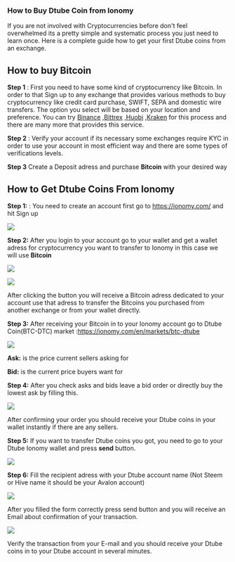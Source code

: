 ### How to Buy Dtube Coin from Ionomy
If you are not involved with Cryptocurrencies before don't feel overwhelmed its a pretty simple and systematic process you just need to learn once. Here is a complete guide how to get your first Dtube coins from an exchange.

## How to buy Bitcoin

**Step 1** : First you need to have some kind of cryptocurrency like Bitcoin. In order to that Sign up to any exchange that provides various methods to buy cryptocurrency like credit card purchase, SWIFT, SEPA and domestic wire transfers. The option you select will be based on your location and preference. You can try [Binance](https://www.binance.com/en) ,[Bittrex](https://global.bittrex.com/) ,[Huobi](https://www.huobi.com/) ,[Kraken](https://kraken.com/)  for this process and there are many more that provides this service.

**Step 2** : Verify your account if its necessary some exchanges require KYC in order to use your account in most efficient way and there are some types of verifications levels.

**Step 3** Create a Deposit adress and purchase **Bitcoin** with your desired way




## How to Get Dtube Coins From Ionomy


**Step 1:** : You need to create an account first go to https://ionomy.com/ and hit Sign up


<p align="left">
  <img src="docs/imgs/ionomy/cc2SNn3.png" />
</p>


**Step 2:** After you login to your account go to your wallet and get a wallet adress for cryptocurrency you want to transfer to Ionomy in this case we will use **Bitcoin**

<p align="left">
  <img src="docs/imgs/ionomy/83ye41S.png" />
</p>

<p align="left">
  <img src="docs/imgs/ionomy/fMKrYL4.png" />
</p>

After clicking the button you will receive a Bitcoin adress dedicated to your account use that adress to transfer the Bitcoins you purchased from another exchange or from your wallet directly.


**Step 3:** After receiving your Bitcoin in to your Ionomy account go to Dtube Coin(BTC-DTC) market :https://ionomy.com/en/markets/btc-dtube

<p>
  <img src="docs/imgs/ionomy/Wm9DVkZ.png" />
</p>

**Ask:**  is the price current sellers asking for

**Bid:**  is the current price buyers want for

**Step 4:** After you check asks and bids leave a bid order or directly buy the lowest ask by filling this.


<p align="left">
  <img src="docs/imgs/ionomy/zi8WpSt.png" />
</p>


After confirming your order you should receive your Dtube coins in your wallet instantly if there are any sellers.


**Step 5:** If you want to transfer Dtube coins you got, you need to go to your Dtube Ionomy wallet and press **send** button.

<p align="left">
  <img src="docs/imgs/ionomy/qpFVpxY.png" />
</p>

**Step 6:** Fill the recipient adress with your Dtube account name (Not Steem or Hive name it should be your Avalon account)

<p align="left">
  <img src="docs/imgs/ionomy/D9gaV7X.png" />
</p>

After you filled the form correctly press send button and you will receive an Email about confirmation of your transaction.

<p align="left">
  <img src="docs/imgs/ionomy/OTcYkRv.png" />
</p>

Verify the transaction from your E-mail and you should receive your Dtube coins in to your Dtube account in several minutes.
